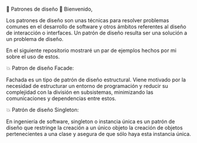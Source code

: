 💫 Patrones de diseño 👋 Bienvenido,

Los patrones de diseño son unas técnicas para resolver problemas comunes en el desarrollo de software y otros ámbitos referentes al diseño de interacción o interfaces. Un patrón de diseño resulta ser una solución a un problema de diseño.

En el siguiente repositorio mostraré un par de ejemplos hechos por mi sobre el uso de estos.

💥 Patron de diseño Facade:

Fachada es un tipo de patrón de diseño estructural. Viene motivado por la necesidad de estructurar un entorno de programación y reducir su complejidad con la división en subsistemas, minimizando las comunicaciones y dependencias entre estos.



💥 Patrón de diseño Singleton:

En ingeniería de software, singleton o instancia única es un patrón de diseño que restringe la creación a un único objeto la creación de objetos pertenecientes a una clase y asegura de que sólo haya esta instancia única.
